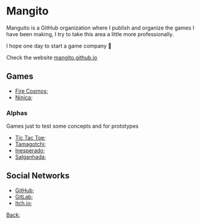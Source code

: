 # Mangito

Manguito is a GitHub organization where I publish and organize the games I have been making, I try to take this area a little more professionally.

I hope one day to start a game company 🥲

Check the website [mangito.github.io](https://mangito.github.io/)

## Games
- [Fire Cosmos](https://mangito.github.io/FireCosmos/);
- [Ninica](https://gitlab.com/groups/mangito/Ninica/-/boards);

### Alphas
Games just to test some concepts and for prototypes

- [Tic Tac Toe](https://mangito.github.io/TicTacToe/);
- [Tamagotchi](https://mangito.github.io/Tamagotchi/);
- [Inesperado](https://mangito.github.io/Inesperado/);
- [Salganhada](https://mangito.github.io/Salganhada/);


## Social Networks

- [GitHub](https://github.com/Mangito);
- [GitLab](https://gitlab.com/mangito);
- [Itch.io](https://mangito.itch.io/);


[Back](./Readme.md);
